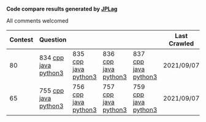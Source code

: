 **Code compare results generated by [JPLag](https://github.com/jplag/jplag)**

All comments welcomed

|Contest|Question||||Last Crawled|
|-|-|-|-|-|-|
|80|834 [cpp](https://feiteng-gcp.github.io/leetcode_contest/JPLAGResult/80/cppResult/834/index.html) [java](https://feiteng-gcp.github.io/leetcode_contest/JPLAGResult/80/javaResult/834/index.html) [python3](https://feiteng-gcp.github.io/leetcode_contest/JPLAGResult/80/python3Result/834/index.html)|835 [cpp](https://feiteng-gcp.github.io/leetcode_contest/JPLAGResult/80/cppResult/835/index.html) [java](https://feiteng-gcp.github.io/leetcode_contest/JPLAGResult/80/javaResult/835/index.html) [python3](https://feiteng-gcp.github.io/leetcode_contest/JPLAGResult/80/python3Result/835/index.html)|836 [cpp](https://feiteng-gcp.github.io/leetcode_contest/JPLAGResult/80/cppResult/836/index.html) [java](https://feiteng-gcp.github.io/leetcode_contest/JPLAGResult/80/javaResult/836/index.html) [python3](https://feiteng-gcp.github.io/leetcode_contest/JPLAGResult/80/python3Result/836/index.html)|837 [cpp](https://feiteng-gcp.github.io/leetcode_contest/JPLAGResult/80/cppResult/837/index.html) [java](https://feiteng-gcp.github.io/leetcode_contest/JPLAGResult/80/javaResult/837/index.html) [python3](https://feiteng-gcp.github.io/leetcode_contest/JPLAGResult/80/python3Result/837/index.html)|2021/09/07|
|65|755 [cpp](https://feiteng-gcp.github.io/leetcode_contest/JPLAGResult/65/cppResult/755/index.html) [java](https://feiteng-gcp.github.io/leetcode_contest/JPLAGResult/65/javaResult/755/index.html) [python3](https://feiteng-gcp.github.io/leetcode_contest/JPLAGResult/65/python3Result/755/index.html)|756 [cpp](https://feiteng-gcp.github.io/leetcode_contest/JPLAGResult/65/cppResult/756/index.html) [java](https://feiteng-gcp.github.io/leetcode_contest/JPLAGResult/65/javaResult/756/index.html) [python3](https://feiteng-gcp.github.io/leetcode_contest/JPLAGResult/65/python3Result/756/index.html)|757 [cpp](https://feiteng-gcp.github.io/leetcode_contest/JPLAGResult/65/cppResult/757/index.html) [java](https://feiteng-gcp.github.io/leetcode_contest/JPLAGResult/65/javaResult/757/index.html) [python3](https://feiteng-gcp.github.io/leetcode_contest/JPLAGResult/65/python3Result/757/index.html)|759 [cpp](https://feiteng-gcp.github.io/leetcode_contest/JPLAGResult/65/cppResult/759/index.html) [java](https://feiteng-gcp.github.io/leetcode_contest/JPLAGResult/65/javaResult/759/index.html) [python3](https://feiteng-gcp.github.io/leetcode_contest/JPLAGResult/65/python3Result/759/index.html)|2021/09/07|